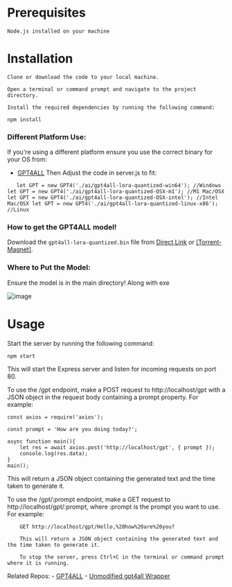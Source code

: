 # Prerequisites

    Node.js installed on your machine

# Installation

    Clone or download the code to your local machine.

    Open a terminal or command prompt and navigate to the project directory.

    Install the required dependencies by running the following command:

    npm install
    
### Different Platform Use:

If you're using a different platform ensure you use the correct binary for your OS from: 
- [GPT4ALL](https://github.com/nomic-ai/gpt4all)
Then Adjust the code in server.js to fit: 

`	
		let GPT = new GPT4('./ai/gpt4all-lora-quantized-win64'); //Windows
		let GPT = new GPT4('./ai/gpt4all-lora-quantized-OSX-m1'); //M1 Mac/OSX
		let GPT = new GPT4('./ai/gpt4all-lora-quantized-OSX-intel'); //Intel Mac/OSX
		let GPT = new GPT4('./ai/gpt4all-lora-quantized-linux-x86'); //Linux
`	

### How to get the GPT4ALL model! 

Download the `gpt4all-lora-quantized.bin` file from [Direct Link](https://the-eye.eu/public/AI/models/nomic-ai/gpt4all/gpt4all-lora-quantized.bin) or [[Torrent-Magnet]](https://tinyurl.com/gpt4all-lora-quantized).

### Where to Put the Model:

Ensure the model is in the main directory! Along with exe

![image](https://user-images.githubusercontent.com/59532064/229744381-b7fed330-d51b-4df0-8b74-c413f9a6d667.png)


# Usage

Start the server by running the following command:

` npm start `

This will start the Express server and listen for incoming requests on port 80.

To use the /gpt endpoint, make a POST request to http://localhost/gpt with a JSON object in the request body containing a prompt property. For example:

```
const axios = require('axios');

const prompt = 'How are you doing today?';

async function main(){
	let res = await axios.post('http://localhost/gpt', { prompt });
	console.log(res.data);
}
main();
```

This will return a JSON object containing the generated text and the time taken to generate it.

To use the /gpt/:prompt endpoint, make a GET request to http://localhost/gpt/:prompt, where :prompt is the prompt you want to use. For example:

```
    GET http://localhost/gpt/Hello,%20how%20are%20you?

    This will return a JSON object containing the generated text and the time taken to generate it.

    To stop the server, press Ctrl+C in the terminal or command prompt where it is running.
```


Related Repos:
	- [GPT4ALL](https://github.com/nomic-ai/gpt4all)
	- [Unmodified gpt4all Wrapper](https://github.com/realrasengan/gpt4all-wrapper-js)

